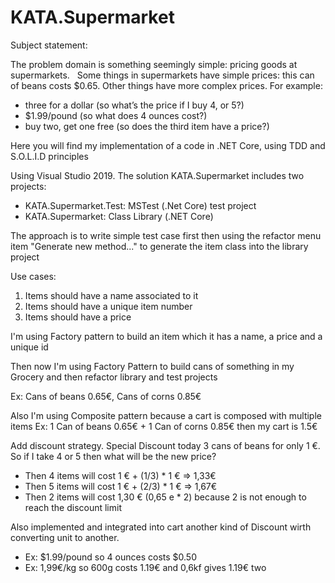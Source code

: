 # KATA.Supermarket

Subject statement:

The problem domain is something seemingly simple: pricing goods at supermarkets.
 
Some things in supermarkets have simple prices: this can of beans costs $0.65. Other things have more complex prices. For example:
- three for a dollar (so what’s the price if I buy 4, or 5?)
- $1.99/pound (so what does 4 ounces cost?)
- buy two, get one free (so does the third item have a price?)

Here you will find my implementation of a code in .NET Core, using TDD and S.O.L.I.D principles

Using Visual Studio 2019. The solution KATA.Supermarket includes two projects:
- KATA.Supermarket.Test: MSTest (.Net Core) test project
- KATA.Supermarket: Class Library (.NET Core) 

The approach is to write simple test case first then using the refactor menu item "Generate new method..." to generate the item class into the library project

Use cases:
1) Items should have a name associated to it
2) Items should have a unique item number
3) Items should have a price

I'm using Factory pattern to build an item which it has a name,  a price and a unique id

Then now I'm using Factory Pattern to build cans of something in my Grocery and then refactor library and test projects

Ex: Cans of beans 0.65€, Cans of corns 0.85€

Also I'm using Composite pattern because a cart is composed with multiple items
Ex: 1 Can of beans 0.65€ + 1 Can of corns 0.85€ then my cart is 1.5€

Add discount strategy. 
Special Discount today 3 cans of beans for only 1 €. So if I take 4 or 5 then what will be the new price? 
- Then 4 items will cost 1 € + (1/3) * 1 € => 1,33€
- Then 5 items will cost 1 € + (2/3) * 1 € => 1,67€ 
- Then 2 items will cost 1,30 € (0,65 e * 2) because 2 is not enough to reach the discount limit

Also implemented and integrated into cart another kind of Discount wirth converting unit to another. 
- Ex: $1.99/pound so 4 ounces costs $0.50
- Ex: 1,99€/kg so 600g costs 1.19€ and 0,6kf gives 1.19€ two
